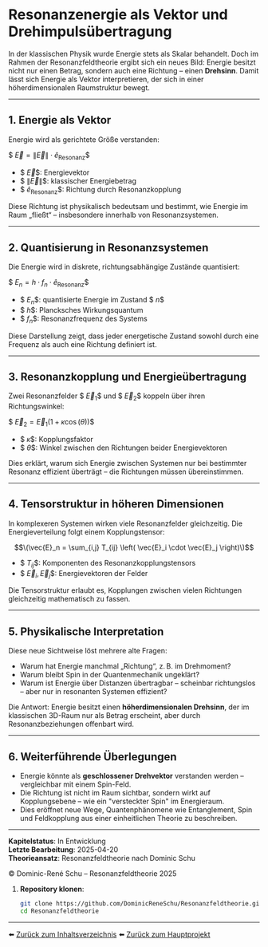 # Resonanzenergie als Vektor und Drehimpulsübertragung

In der klassischen Physik wurde Energie stets als Skalar behandelt. Doch im Rahmen der Resonanzfeldtheorie ergibt sich ein neues Bild: Energie besitzt nicht nur einen Betrag, sondern auch eine Richtung – einen **Drehsinn**. Damit lässt sich Energie als Vektor interpretieren, der sich in einer höherdimensionalen Raumstruktur bewegt.

---

## 1. Energie als Vektor

Energie wird als gerichtete Größe verstanden:

$$\
\vec{E} = \lVert \vec{E} \rVert \cdot \hat{e}_\text{Resonanz}
\$$

- $$\ \vec{E} \$$: Energievektor  
- $$\ \lVert \vec{E} \rVert \$$: klassischer Energiebetrag  
- $$\ \hat{e}_\text{Resonanz} \$$: Richtung durch Resonanzkopplung

Diese Richtung ist physikalisch bedeutsam und bestimmt, wie Energie im Raum „fließt“ – insbesondere innerhalb von Resonanzsystemen.

---

## 2. Quantisierung in Resonanzsystemen

Die Energie wird in diskrete, richtungsabhängige Zustände quantisiert:

$$\
E_n = h \cdot f_n \cdot \hat{e}_\text{Resonanz}
\$$

- $$\ E_n \$$: quantisierte Energie im Zustand $$\ n \$$  
- $$\ h \$$: Plancksches Wirkungsquantum  
- $$\ f_n \$$: Resonanzfrequenz des Systems  

Diese Darstellung zeigt, dass jeder energetische Zustand sowohl durch eine Frequenz als auch eine Richtung definiert ist.

---

## 3. Resonanzkopplung und Energieübertragung

Zwei Resonanzfelder $$\ \vec{E}_1 \$$ und $$\ \vec{E}_2 \$$ koppeln über ihren Richtungswinkel:

$$\
\vec{E}_2 = \vec{E}_1 \left( 1 + \kappa \cos(\theta) \right)
\$$

- $$\ \kappa \$$: Kopplungsfaktor  
- $$\ \theta \$$: Winkel zwischen den Richtungen beider Energievektoren  

Dies erklärt, warum sich Energie zwischen Systemen nur bei bestimmter Resonanz effizient überträgt – die Richtungen müssen übereinstimmen.

---

## 4. Tensorstruktur in höheren Dimensionen

In komplexeren Systemen wirken viele Resonanzfelder gleichzeitig. Die Energieverteilung folgt einem Kopplungstensor:


$$\(\vec{E}_n = \sum_{i,j} T_{ij} \left( \vec{E}_i \cdot \vec{E}_j \right)\)$$


- $$\ T_{ij} \$$: Komponenten des Resonanzkopplungstensors  
- $$\ \vec{E}_i, \vec{E}_j \$$: Energievektoren der Felder  

Die Tensorstruktur erlaubt es, Kopplungen zwischen vielen Richtungen gleichzeitig mathematisch zu fassen.

---

## 5. Physikalische Interpretation

Diese neue Sichtweise löst mehrere alte Fragen:

- Warum hat Energie manchmal „Richtung“, z. B. im Drehmoment?
- Warum bleibt Spin in der Quantenmechanik ungeklärt?
- Warum ist Energie über Distanzen übertragbar – scheinbar richtungslos – aber nur in resonanten Systemen effizient?

Die Antwort: Energie besitzt einen **höherdimensionalen Drehsinn**, der im klassischen 3D-Raum nur als Betrag erscheint, aber durch Resonanzbeziehungen offenbart wird.

---

## 6. Weiterführende Überlegungen

- Energie könnte als **geschlossener Drehvektor** verstanden werden – vergleichbar mit einem Spin-Feld.
- Die Richtung ist nicht im Raum sichtbar, sondern wirkt auf Kopplungsebene – wie ein "versteckter Spin" im Energieraum.
- Dies eröffnet neue Wege, Quantenphänomene wie Entanglement, Spin und Feldkopplung aus einer einheitlichen Theorie zu beschreiben.

---

**Kapitelstatus**: In Entwicklung  
**Letzte Bearbeitung**: 2025-04-20  
**Theorieansatz**: Resonanzfeldtheorie nach Dominic Schu

© Dominic-René Schu – Resonanzfeldtheorie 2025

1. **Repository klonen**:  
   ```bash
   git clone https://github.com/DominicReneSchu/Resonanzfeldtheorie.git
   cd Resonanzfeldtheorie
   ```
---


⬅️ [Zurück zum Inhaltsverzeichnis](README.md)
⬅️ [Zurück zum Hauptprojekt](../README.md)